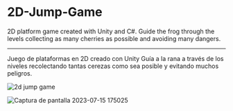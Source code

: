 # 2D-Jump-Game

2D platform game created with Unity and C#. 
Guide the frog through the levels collecting as many cherries as possible and avoiding many dangers.

---------------------------------------------

Juego de plataformas en 2D creado con Unity
Guía a la rana a través de los niveles recolectando tantas cerezas como sea posible y evitando muchos peligros.


![2d jump game](https://github.com/ricardobar96/2D-Jump-Game/assets/73242474/e8fa6ca1-f38e-49fb-9359-6cda64662812)


![Captura de pantalla 2023-07-15 175025](https://github.com/ricardobar96/2D-Jump-Game/assets/73242474/c52a1b76-cdbf-4635-ac67-9726365ee3e6)
